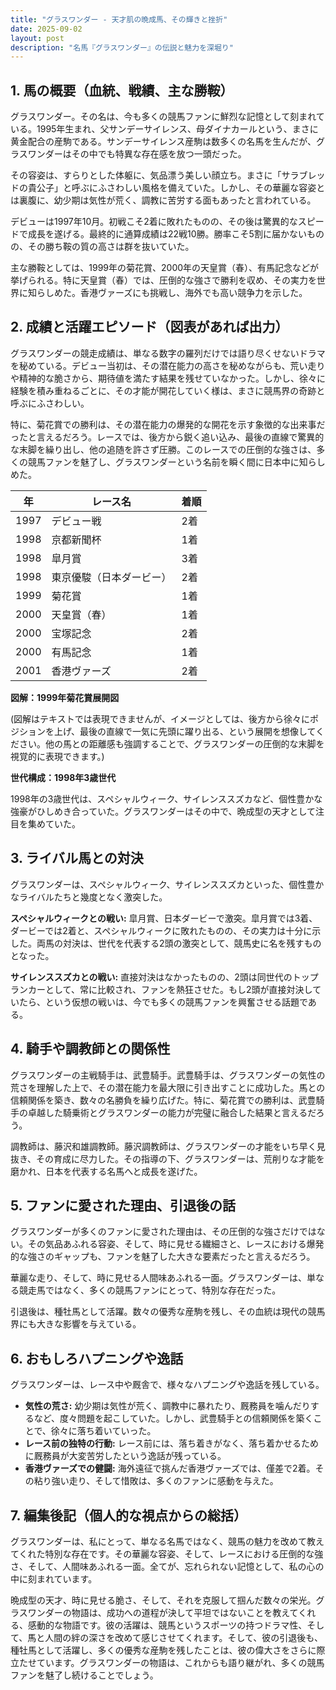 ```yaml
---
title: "グラスワンダー - 天才肌の晩成馬、その輝きと挫折"
date: 2025-09-02
layout: post
description: "名馬『グラスワンダー』の伝説と魅力を深堀り"
---
```


## 1. 馬の概要（血統、戦績、主な勝鞍）

グラスワンダー。その名は、今も多くの競馬ファンに鮮烈な記憶として刻まれている。1995年生まれ、父サンデーサイレンス、母ダイナカールという、まさに黄金配合の産駒である。サンデーサイレンス産駒は数多くの名馬を生んだが、グラスワンダーはその中でも特異な存在感を放つ一頭だった。

その容姿は、すらりとした体躯に、気品漂う美しい顔立ち。まさに「サラブレッドの貴公子」と呼ぶにふさわしい風格を備えていた。しかし、その華麗な容姿とは裏腹に、幼少期は気性が荒く、調教に苦労する面もあったと言われている。

デビューは1997年10月。初戦こそ2着に敗れたものの、その後は驚異的なスピードで成長を遂げる。最終的に通算成績は22戦10勝。勝率こそ5割に届かないものの、その勝ち鞍の質の高さは群を抜いていた。

主な勝鞍としては、1999年の菊花賞、2000年の天皇賞（春）、有馬記念などが挙げられる。特に天皇賞（春）では、圧倒的な強さで勝利を収め、その実力を世界に知らしめた。香港ヴァーズにも挑戦し、海外でも高い競争力を示した。


## 2. 成績と活躍エピソード（図表があれば出力）

グラスワンダーの競走成績は、単なる数字の羅列だけでは語り尽くせないドラマを秘めている。デビュー当初は、その潜在能力の高さを秘めながらも、荒い走りや精神的な脆さから、期待値を満たす結果を残せていなかった。しかし、徐々に経験を積み重ねるごとに、その才能が開花していく様は、まさに競馬界の奇跡と呼ぶにふさわしい。

特に、菊花賞での勝利は、その潜在能力の爆発的な開花を示す象徴的な出来事だったと言えるだろう。レースでは、後方から鋭く追い込み、最後の直線で驚異的な末脚を繰り出し、他の追随を許さず圧勝。このレースでの圧倒的な強さは、多くの競馬ファンを魅了し、グラスワンダーという名前を瞬く間に日本中に知らしめた。

| 年 | レース名             | 着順 |
|---|----------------------|-----|
| 1997 | デビュー戦            | 2着 |
| 1998 | 京都新聞杯           | 1着 |
| 1998 | 皐月賞               | 3着 |
| 1998 | 東京優駿（日本ダービー）| 2着 |
| 1999 | 菊花賞               | 1着 |
| 2000 | 天皇賞（春）         | 1着 |
| 2000 | 宝塚記念             | 2着 |
| 2000 | 有馬記念             | 1着 |
| 2001 | 香港ヴァーズ           | 2着 |


**図解：1999年菊花賞展開図**

(図解はテキストでは表現できませんが、イメージとしては、後方から徐々にポジションを上げ、最後の直線で一気に先頭に躍り出る、という展開を想像してください。他の馬との距離感も強調することで、グラスワンダーの圧倒的な末脚を視覚的に表現できます。)


**世代構成：1998年3歳世代**

1998年の3歳世代は、スペシャルウィーク、サイレンススズカなど、個性豊かな強豪がひしめき合っていた。グラスワンダーはその中で、晩成型の天才として注目を集めていた。


## 3. ライバル馬との対決

グラスワンダーは、スペシャルウィーク、サイレンススズカといった、個性豊かなライバルたちと幾度となく激突した。

**スペシャルウィークとの戦い:** 皐月賞、日本ダービーで激突。皐月賞では3着、ダービーでは2着と、スペシャルウィークに敗れたものの、その実力は十分に示した。両馬の対決は、世代を代表する2頭の激突として、競馬史に名を残すものとなった。

**サイレンススズカとの戦い:**  直接対決はなかったものの、2頭は同世代のトップランカーとして、常に比較され、ファンを熱狂させた。もし2頭が直接対決していたら、という仮想の戦いは、今でも多くの競馬ファンを興奮させる話題である。


## 4. 騎手や調教師との関係性

グラスワンダーの主戦騎手は、武豊騎手。武豊騎手は、グラスワンダーの気性の荒さを理解した上で、その潜在能力を最大限に引き出すことに成功した。馬との信頼関係を築き、数々の名勝負を繰り広げた。特に、菊花賞での勝利は、武豊騎手の卓越した騎乗術とグラスワンダーの能力が完璧に融合した結果と言えるだろう。

調教師は、藤沢和雄調教師。藤沢調教師は、グラスワンダーの才能をいち早く見抜き、その育成に尽力した。その指導の下、グラスワンダーは、荒削りな才能を磨かれ、日本を代表する名馬へと成長を遂げた。


## 5. ファンに愛された理由、引退後の話

グラスワンダーが多くのファンに愛された理由は、その圧倒的な強さだけではない。その気品あふれる容姿、そして、時に見せる繊細さと、レースにおける爆発的な強さのギャップも、ファンを魅了した大きな要素だったと言えるだろう。

華麗な走り、そして、時に見せる人間味あふれる一面。グラスワンダーは、単なる競走馬ではなく、多くの競馬ファンにとって、特別な存在だった。

引退後は、種牡馬として活躍。数々の優秀な産駒を残し、その血統は現代の競馬界にも大きな影響を与えている。


## 6. おもしろハプニングや逸話

グラスワンダーは、レース中や厩舎で、様々なハプニングや逸話を残している。

* **気性の荒さ:**  幼少期は気性が荒く、調教中に暴れたり、厩務員を噛んだりするなど、度々問題を起こしていた。しかし、武豊騎手との信頼関係を築くことで、徐々に落ち着いていった。
* **レース前の独特の行動:** レース前には、落ち着きがなく、落ち着かせるために厩務員が大変苦労したという逸話が残っている。
* **香港ヴァーズでの健闘:**  海外遠征で挑んだ香港ヴァーズでは、僅差で2着。その粘り強い走り、そして惜敗は、多くのファンに感動を与えた。


## 7. 編集後記（個人的な視点からの総括）

グラスワンダーは、私にとって、単なる名馬ではなく、競馬の魅力を改めて教えてくれた特別な存在です。その華麗な容姿、そして、レースにおける圧倒的な強さ、そして、人間味あふれる一面。全てが、忘れられない記憶として、私の心の中に刻まれています。

晩成型の天才、時に見せる脆さ、そして、それを克服して掴んだ数々の栄光。グラスワンダーの物語は、成功への道程が決して平坦ではないことを教えてくれる、感動的な物語です。彼の活躍は、競馬というスポーツの持つドラマ性、そして、馬と人間の絆の深さを改めて感じさせてくれます。そして、彼の引退後も、種牡馬として活躍し、多くの優秀な産駒を残したことは、彼の偉大さをさらに際立たせています。グラスワンダーの物語は、これからも語り継がれ、多くの競馬ファンを魅了し続けることでしょう。
